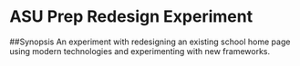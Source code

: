 # ASU Prep Redesign Experiment

##Synopsis
An experiment with redesigning an existing school home page using modern technologies and experimenting with new frameworks.
